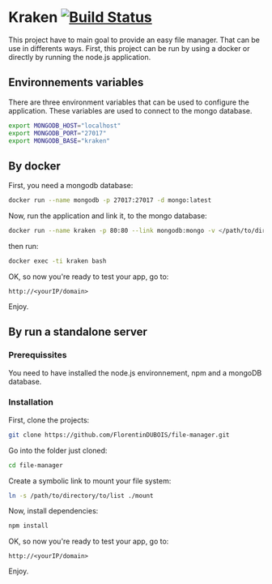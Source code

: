 # Kraken [![Build Status](https://travis-ci.org/FlorentinDUBOIS/kraken.svg?branch=v2)](https://travis-ci.org/FlorentinDUBOIS/kraken)

This project have to main goal to provide an easy file manager. That can be use in differents ways. First, this project can be run by using a docker or directly by running the node.js application.

## Environnements variables

There are three environment variables that can be used to configure the application. These variables are used to connect to the mongo database.

```bash
export MONGODB_HOST="localhost"
export MONGODB_PORT="27017"
export MONGODB_BASE="kraken"
```

## By docker

First, you need a mongodb database:

```bash
docker run --name mongodb -p 27017:27017 -d mongo:latest
```

Now, run the application and link it, to the mongo database:

```bash
docker run --name kraken -p 80:80 --link mongodb:mongo -v </path/to/directory/to/list>:/usr/src/app/mount -e MONGODB_HOST="mongodb" -e MONGODB_PORT="27017" -e MONGODB_BASE="kraken" -d florentindubois/kraken:stable 
```
then run:

```bash
docker exec -ti kraken bash
```

OK, so now you're ready to test your app, go to:

```
http://<yourIP/domain>
```

Enjoy.


## By run a standalone server
### Prerequissites

You need to have installed the node.js environnement, npm and a mongoDB database.

### Installation

First, clone the projects:

```bash
git clone https://github.com/FlorentinDUBOIS/file-manager.git
```

Go into the folder just cloned:

```bash
cd file-manager
```

Create a symbolic link to mount your file system:

```bash
ln -s /path/to/directory/to/list ./mount
```

Now, install dependencies:

```bash
npm install
```

OK, so now you're ready to test your app, go to:

```
http://<yourIP/domain>
```

Enjoy.
